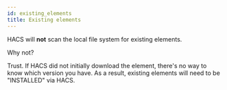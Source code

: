 ```yaml
---
id: existing_elements
title: Existing elements
---
```


HACS will **not** scan the local file system for existing elements.

Why not?

Trust. If HACS did not initially download the element, there's no way to know which version you have. As a result, existing elements will need to be "INSTALLED" via HACS.
